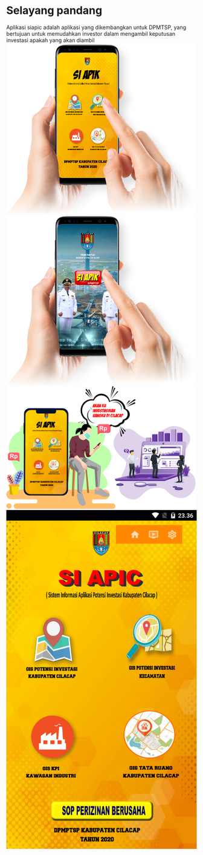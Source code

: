 # Selayang pandang
Aplikasi siapic adalah aplikasi yang dikembangkan untuk DPMTSP, yang bertujuan untuk memudahkan investor dalam mengambil keputusan investasi apakah yang akan diambil
![](https://github.com/maslakonetop/siapic/blob/main/blob/APLIKASI%202.png) ![](https://github.com/maslakonetop/siapic/blob/main/blob/APLIKASI.png)
![](https://github.com/maslakonetop/siapic/blob/main/blob/DESIGN%20KONSEP%20BU%20RIRIS%20LOGO.png) ![](https://github.com/maslakonetop/siapic/blob/main/blob/Screenshot_2020-10-14-23-36-26.png)
